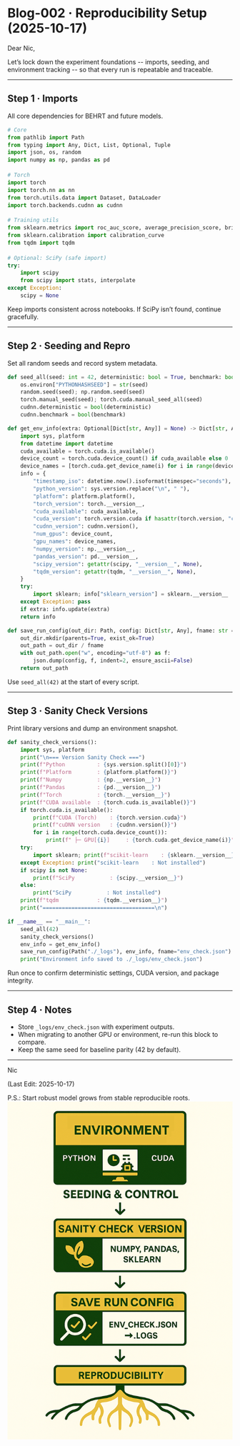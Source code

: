 # Blog-002 · Reproducibility Setup (2025-10-17)

Dear Nic,

Let’s lock down the experiment foundations --
imports, seeding, and environment tracking -- so that every run is repeatable and traceable.

---

## Step 1 · Imports

All core dependencies for BEHRT and future models.

```python
# Core
from pathlib import Path
from typing import Any, Dict, List, Optional, Tuple
import json, os, random
import numpy as np, pandas as pd

# Torch
import torch
import torch.nn as nn
from torch.utils.data import Dataset, DataLoader
import torch.backends.cudnn as cudnn

# Training utils
from sklearn.metrics import roc_auc_score, average_precision_score, brier_score_loss
from sklearn.calibration import calibration_curve
from tqdm import tqdm

# Optional: SciPy (safe import)
try:
    import scipy
    from scipy import stats, interpolate
except Exception:
    scipy = None
```

Keep imports consistent across notebooks.
If SciPy isn’t found, continue gracefully.

---

## Step 2 · Seeding and Repro

Set all random seeds and record system metadata.

```python
def seed_all(seed: int = 42, deterministic: bool = True, benchmark: bool = False):
    os.environ["PYTHONHASHSEED"] = str(seed)
    random.seed(seed); np.random.seed(seed)
    torch.manual_seed(seed); torch.cuda.manual_seed_all(seed)
    cudnn.deterministic = bool(deterministic)
    cudnn.benchmark = bool(benchmark)
```

```python
def get_env_info(extra: Optional[Dict[str, Any]] = None) -> Dict[str, Any]:
    import sys, platform
    from datetime import datetime
    cuda_available = torch.cuda.is_available()
    device_count = torch.cuda.device_count() if cuda_available else 0
    device_names = [torch.cuda.get_device_name(i) for i in range(device_count)] if cuda_available else []
    info = {
        "timestamp_iso": datetime.now().isoformat(timespec="seconds"),
        "python_version": sys.version.replace("\n", " "),
        "platform": platform.platform(),
        "torch_version": torch.__version__,
        "cuda_available": cuda_available,
        "cuda_version": torch.version.cuda if hasattr(torch.version, "cuda") else None,
        "cudnn_version": cudnn.version(),
        "num_gpus": device_count,
        "gpu_names": device_names,
        "numpy_version": np.__version__,
        "pandas_version": pd.__version__,
        "scipy_version": getattr(scipy, "__version__", None),
        "tqdm_version": getattr(tqdm, "__version__", None),
    }
    try:
        import sklearn; info["sklearn_version"] = sklearn.__version__
    except Exception: pass
    if extra: info.update(extra)
    return info
```

```python
def save_run_config(out_dir: Path, config: Dict[str, Any], fname: str = "run_config.json") -> Path:
    out_dir.mkdir(parents=True, exist_ok=True)
    out_path = out_dir / fname
    with out_path.open("w", encoding="utf-8") as f:
        json.dump(config, f, indent=2, ensure_ascii=False)
    return out_path
```

Use `seed_all(42)` at the start of every script.

---

## Step 3 · Sanity Check Versions

Print library versions and dump an environment snapshot.

```python
def sanity_check_versions():
    import sys, platform
    print("\n=== Version Sanity Check ===")
    print(f"Python          : {sys.version.split()[0]}")
    print(f"Platform        : {platform.platform()}")
    print(f"Numpy           : {np.__version__}")
    print(f"Pandas          : {pd.__version__}")
    print(f"Torch           : {torch.__version__}")
    print(f"CUDA available  : {torch.cuda.is_available()}")
    if torch.cuda.is_available():
        print(f"CUDA (Torch)    : {torch.version.cuda}")
        print(f"cuDNN version   : {cudnn.version()}")
        for i in range(torch.cuda.device_count()):
            print(f" ├─ GPU[{i}]     : {torch.cuda.get_device_name(i)}")
    try:
        import sklearn; print(f"scikit-learn    : {sklearn.__version__}")
    except Exception: print("scikit-learn    : Not installed")
    if scipy is not None:
        print(f"SciPy           : {scipy.__version__}")
    else:
        print("SciPy           : Not installed")
    print(f"tqdm            : {tqdm.__version__}")
    print("===================================\n")
```

```python
if __name__ == "__main__":
    seed_all(42)
    sanity_check_versions()
    env_info = get_env_info()
    save_run_config(Path("./_logs"), env_info, fname="env_check.json")
    print("Environment info saved to ./_logs/env_check.json")
```

Run once to confirm deterministic settings, CUDA version, and package integrity.

---

## Step 4 · Notes

* Store `_logs/env_check.json` with experiment outputs.
* When migrating to another GPU or environment, re-run this block to compare.
* Keep the same seed for baseline parity (42 by default).

---

Nic

(Last Edit: 2025-10-17)

P.S.: Start robust model grows from stable reproducible roots.
<img src="TFig003_Reproducibility.png" alt="Reproducibility Setup" width="750"/>
